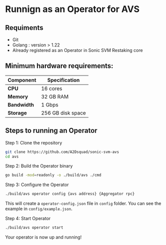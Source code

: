 # Runnign as an Operator for AVS

## Requiments

- Git
- Golang : version > 1.22
- Already registered as an Operator in Sonic SVM Restaking core

## Minimum hardware requirements:

| Component     | Specification     |
|---------------|-------------------|
| **CPU**       | 16 cores          |
| **Memory**    | 32 GB RAM         |
| **Bandwidth** | 1 Gbps            |
| **Storage**   | 256 GB disk space |

## Steps to running an Operator

Step 1: Clone the repository

```bash
git clone https://github.com/A2Dsquad/sonic-svm-avs
cd avs
```

Step 2: Build the Operator binary

```bash
go build -mod=readonly -o ./build/avs ./cmd
```

Step 3: Configure the Operator

```bash
./build/avs operator config {avs address} {Aggregator rpc}
```

This will create a `operator-config.json` file in `config` folder. You can see the example in `config/example.json`.

Step 4: Start Operator
```bash
./build/avs operator start
```

Your operator is now up and running!